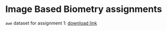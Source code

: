 # Image Based Biometry assignments

`awe` dataset for assignment 1: [download link](https://tinyurl.com/3ucw29ar)
